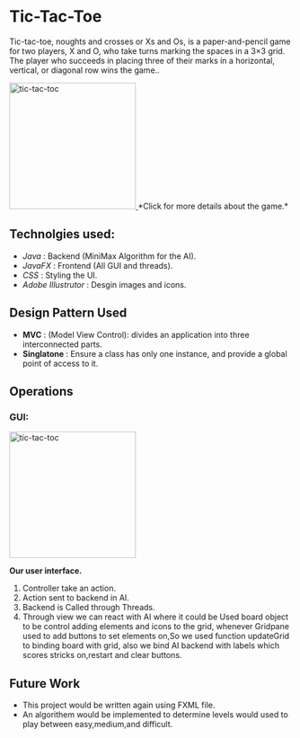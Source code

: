 # Tic-Tac-Toe
 Tic-tac-toe, noughts and crosses or Xs and Os, is a paper-and-pencil game for two players, X and O, who take turns marking the spaces in a 3×3 grid. The player who succeeds in placing three of their marks in a horizontal, vertical, or diagonal row wins the game..

<a href="https://appynation.helpshift.com/a/puzzle-page/?s=puzzle-instructions&f=os-and-xs">
  <img src="https://papergames.io/images/tic-tac-toe/thumbnail.png" alt="tic-tac-toc" style="width:225px;border:0;">
</a>
*Click for more details about the game.*

## Technolgies used:
  - *Java* : Backend (MiniMax Algorithm for the AI).
  - *JavaFX* : Frontend (All GUI and threads).
  - *CSS* : Styling the UI.
  - *Adobe Illustrutor* : Desgin images and icons.
 
## Design Pattern Used

  - **MVC** : (Model View Control): divides an application into three interconnected parts.
  - **Singlatone** : Ensure a class has only one instance, and provide a global point of access to it.

## Operations 
### GUI:


<img src="https://i.imgur.com/ZBz2LwN.png" alt="tic-tac-toc" style="width:225px;border:0;">

**Our user interface.**
   1. Controller take an action.
   2. Action sent to backend in AI.
   3. Backend is Called through Threads.
   4. Through view we can react with AI where it could be 
   Used board object to be control adding elements and icons  to the grid,
   whenever Gridpane used to add buttons to set elements on,So we used 
   function updateGrid to binding board with grid,
    also we bind AI backend with labels which scores stricks on,restart and clear buttons.


##  Future Work
- This project would be written again using FXML file.
- An algorithem would be implemented to determine levels would used to play between easy,medium,and difficult.
